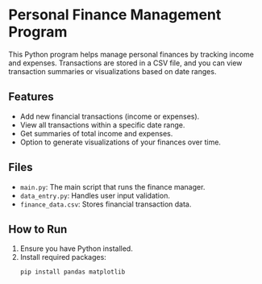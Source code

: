# Personal Finance Management Program

This Python program helps manage personal finances by tracking income and expenses. Transactions are stored in a CSV file, and you can view transaction summaries or visualizations based on date ranges.

## Features

- Add new financial transactions (income or expenses).
- View all transactions within a specific date range.
- Get summaries of total income and expenses.
- Option to generate visualizations of your finances over time.

## Files

- `main.py`: The main script that runs the finance manager.
- `data_entry.py`: Handles user input validation.
- `finance_data.csv`: Stores financial transaction data.
  
## How to Run

1. Ensure you have Python installed.
2. Install required packages:
   ```bash
   pip install pandas matplotlib

